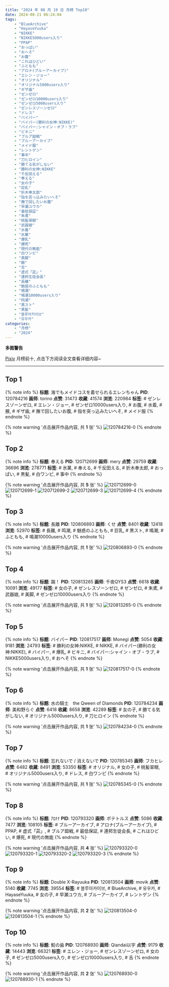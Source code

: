 ```yaml
---
title: "2024 年 08 月 19 日 月榜 Top10"
date: 2024-08-21 06:24:04
tags:
    - "BlueArchive"
    - "HayaseYuuka"
    - "NIKKE"
    - "NIKKE5000users入り"
    - "PPAP"
    - "おっぱい"
    - "おへそ"
    - "お腹"
    - "これはひどい"
    - "ふともも"
    - "アロナ(ブルーアーカイブ)"
    - "エレン・ジョー"
    - "オリジナル"
    - "オリジナル5000users入り"
    - "ギザ歯"
    - "ゼンゼロ"
    - "ゼンゼロ10000users入り"
    - "ゼンゼロ5000users入り"
    - "ゼンレスゾーンゼロ"
    - "ドレス"
    - "バイパー"
    - "バイパー(勝利の女神:NIKKE)"
    - "バイパー:シャイン・オブ・ラブ"
    - "ビキニ"
    - "ブルア廻戦"
    - "ブルーアーカイブ"
    - "メイド服"
    - "レントゲン"
    - "事中"
    - "刀ヒロイン"
    - "勝てる気がしない"
    - "勝利の女神:NIKKE"
    - "千反田える"
    - "奉える"
    - "女の子"
    - "巨乳"
    - "折木奉太郎"
    - "指を突っ込みたいへそ"
    - "撫で回したいお腹"
    - "早瀬ユウカ"
    - "最低保証"
    - "朱鳶"
    - "桃髪翠眼"
    - "武器娘"
    - "水着"
    - "氷菓"
    - "爆乳"
    - "爆死"
    - "現代の無能"
    - "白ワンピ"
    - "美脚"
    - "腋"
    - "舌"
    - "虚式「茈」"
    - "連邦生徒会長"
    - "長離"
    - "魅惑のふともも"
    - "鳴潮"
    - "鳴潮10000users入り"
    - "鸣潮"
    - "黒スト"
    - "黒髪"
    - "블루아카이브"
    - "유우카"
categories:
    - "月榜"
    - "2024"
---
```


<i class="fa fa-triangle-exclamation"></i>**多图警告**<i class="fa fa-triangle-exclamation"></i>

[Pixiv](https://www.pixiv.net/) 月榜前十, 点击下方阅读全文查看详细内容~

<!-- more -->

---

## Top 1

{% note info %}
**标题**: 海でもメイドコスを着せられるエレンちゃん
**PID**: 120784216 **画师**: torino
**点赞**: 31473 **收藏**: 41574 **浏览**: 220984
**标签**: # ゼンレスゾーンゼロ, # エレン・ジョー, # ゼンゼロ10000users入り, # お腹, # 水着, # 腋, # ギザ歯, # 撫で回したいお腹, # 指を突っ込みたいへそ, # メイド服
{% endnote %}

{% note warning '点击展开作品内容, 共 **1** 张' %}
![120784216-0](https://i.pixiv.re/img-original/img/2024/07/23/00/00/25/120784216_p0.jpg)
{% endnote %}

## Top 2

{% note info %}
**标题**: 奉える
**PID**: 120712699 **画师**: mery
**点赞**: 29759 **收藏**: 36696 **浏览**: 278771
**标签**: # 氷菓, # 奉える, # 千反田える, # 折木奉太郎, # おっぱい, # 黒髪, # 白ワンピ, # 事中
{% endnote %}

{% note warning '点击展开作品内容, 共 **5** 张' %}
![120712699-0](https://i.pixiv.re/img-original/img/2024/07/21/01/53/54/120712699_p0.png)
![120712699-1](https://i.pixiv.re/img-original/img/2024/07/21/01/53/54/120712699_p1.png)
![120712699-2](https://i.pixiv.re/img-original/img/2024/07/21/01/53/54/120712699_p2.png)
![120712699-3](https://i.pixiv.re/img-original/img/2024/07/21/01/53/54/120712699_p3.png)
![120712699-4](https://i.pixiv.re/img-original/img/2024/07/21/01/53/54/120712699_p4.png)
{% endnote %}

## Top 3

{% note info %}
**标题**: 長離
**PID**: 120806893 **画师**: くせ
**点赞**: 8401 **收藏**: 12418 **浏览**: 52970
**标签**: # 長離, # 鸣潮, # 魅惑のふともも, # 巨乳, # 黒スト, # 鳴潮, # ふともも, # 鳴潮10000users入り
{% endnote %}

{% note warning '点击展开作品内容, 共 **1** 张' %}
![120806893-0](https://i.pixiv.re/img-original/img/2024/07/23/10/00/01/120806893_p0.png)
{% endnote %}

## Top 4

{% note info %}
**标题**: 踹！
**PID**: 120813265 **画师**: 千夜QYS3
**点赞**: 6618 **收藏**: 10091 **浏览**: 49177
**标签**: # 女の子, # ゼンレスゾーンゼロ, # ゼンゼロ, # 朱鳶, # 武器娘, # 美脚, # ゼンゼロ10000users入り
{% endnote %}

{% note warning '点击展开作品内容, 共 **1** 张' %}
![120813265-0](https://i.pixiv.re/img-original/img/2024/07/23/15/58/22/120813265_p0.png)
{% endnote %}

## Top 5

{% note info %}
**标题**: バイパー
**PID**: 120817517 **画师**: Monegi
**点赞**: 5054 **收藏**: 9181 **浏览**: 24793
**标签**: # 勝利の女神:NIKKE, # NIKKE, # バイパー(勝利の女神:NIKKE), # バイパー, # 爆乳, # ビキニ, # バイパー:シャイン・オブ・ラブ, # NIKKE5000users入り, # おへそ
{% endnote %}

{% note warning '点击展开作品内容, 共 **1** 张' %}
![120817517-0](https://i.pixiv.re/img-original/img/2024/07/23/19/19/53/120817517_p0.jpg)
{% endnote %}

## Top 6

{% note info %}
**标题**: 水の騎士　the Qween of Diamonds
**PID**: 120784234 **画师**: 美和野らぐ
**点赞**: 6418 **收藏**: 8658 **浏览**: 42289
**标签**: # 女の子, # 勝てる気がしない, # オリジナル5000users入り, # 刀ヒロイン
{% endnote %}

{% note warning '点击展开作品内容, 共 **1** 张' %}
![120784234-0](https://i.pixiv.re/img-original/img/2024/07/23/00/00/28/120784234_p0.png)
{% endnote %}

## Top 7

{% note info %}
**标题**: 忘れないで / 消えないで
**PID**: 120785345 **画师**: フカヒレ
**点赞**: 6482 **收藏**: 8491 **浏览**: 53350
**标签**: # オリジナル, # 女の子, # 桃髪翠眼, # オリジナル5000users入り, # ドレス, # 白ワンピ
{% endnote %}

{% note warning '点击展开作品内容, 共 **1** 张' %}
![120785345-0](https://i.pixiv.re/img-original/img/2024/07/23/00/30/03/120785345_p0.jpg)
{% endnote %}

## Top 8

{% note info %}
**标题**: ｱﾛﾅﾅ
**PID**: 120793320 **画师**: ポテトルス
**点赞**: 5086 **收藏**: 7477 **浏览**: 108105
**标签**: # ブルーアーカイブ, # アロナ(ブルーアーカイブ), # PPAP, # 虚式「茈」, # ブルア廻戦, # 最低保証, # 連邦生徒会長, # これはひどい, # 爆死, # 現代の無能
{% endnote %}

{% note warning '点击展开作品内容, 共 **4** 张' %}
![120793320-0](https://i.pixiv.re/img-original/img/2024/07/23/04/09/05/120793320_p0.jpg)
![120793320-1](https://i.pixiv.re/img-original/img/2024/07/23/04/09/05/120793320_p1.jpg)
![120793320-2](https://i.pixiv.re/img-original/img/2024/07/23/04/09/05/120793320_p2.jpg)
![120793320-3](https://i.pixiv.re/img-original/img/2024/07/23/04/09/05/120793320_p3.jpg)
{% endnote %}

## Top 9

{% note info %}
**标题**: Double X-Rayuuka
**PID**: 120813504 **画师**: movik
**点赞**: 5140 **收藏**: 7745 **浏览**: 39554
**标签**: # 블루아카이브, # BlueArchive, # 유우카, # HayaseYuuka, # 女の子, # 早瀬ユウカ, # ブルーアーカイブ, # レントゲン
{% endnote %}

{% note warning '点击展开作品内容, 共 **2** 张' %}
![120813504-0](https://i.pixiv.re/img-original/img/2024/07/23/16/11/53/120813504_p0.jpg)
![120813504-1](https://i.pixiv.re/img-original/img/2024/07/23/16/11/53/120813504_p1.jpg)
{% endnote %}

## Top 10

{% note info %}
**标题**: 鮫の歯
**PID**: 120768930 **画师**: Qiandai以宇
**点赞**: 9179 **收藏**: 14443 **浏览**: 66321
**标签**: # エレン・ジョー, # ゼンレスゾーンゼロ, # 女の子, # ゼンゼロ5000users入り, # ゼンゼロ10000users入り, # 舌
{% endnote %}

{% note warning '点击展开作品内容, 共 **2** 张' %}
![120768930-0](https://i.pixiv.re/img-original/img/2024/07/22/14/10/24/120768930_p0.png)
![120768930-1](https://i.pixiv.re/img-original/img/2024/07/22/14/10/24/120768930_p1.png)
{% endnote %}
